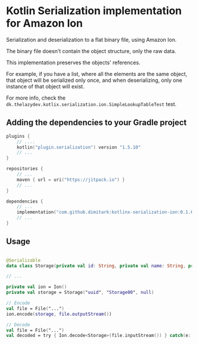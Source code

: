 # Kotlin Serialization implementation for Amazon Ion

Serialization and deserialization to a flat binary file, using Amazon Ion.

The binary file doesn't contain the object structure, only the raw data. 

This implementation preserves the objects' references.

For example, if you have a list, where all the elements are the same object, that object will be serialized only once,
and when deserializing, only one instance of that object will exist. 

For more info, check the `dk.thelazydev.kotlix.serialization.ion.SimpleLookupTableTest` test.

## Adding the dependencies to your Gradle project

```kotlin
plugins {
    // ....
    kotlin("plugin.serialization") version "1.5.10"
    // ...
}

repositories {
    // ...
    maven { url = uri("https://jitpack.io") }
    // ...
}

dependencies {
    // ...
    implementation("com.github.dimitark:kotlinx-serialization-ion:0.1.6")
    // ...
}

```

## Usage

```kotlin

@Serializable
data class Storage(private val id: String, private val name: String, private val size: Int?)

// ...

private val ion = Ion()
private val storage = Storage("uuid", "Storage00", null)

// Encode
val file = File("...")
ion.encode(storage, file.outputStream())

// Decode
val file = File("...")
val decoded = try { Ion.decode<Storage>(file.inputStream()) } catch(e: IntegrityCheckException) { null }
```
